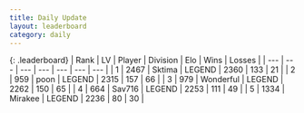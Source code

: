 ```yaml
---
title: Daily Update
layout: leaderboard
category: daily
---
```


{: .leaderboard}
| Rank | LV | Player | Division | Elo | Wins | Losses |
| --- | --- | --- | --- | --- | --- | --- |
| <span data-change="1">1</span> | 2467 | <span title="ID: 353063">Sktima</span> | LEGEND | <span data-change="8">2360</span> | <span data-change="4">133</span> | <span data-change="0">21</span> |
| <span data-change="-1">2</span> | 959 | <span title="ID: 540690">poon</span> | LEGEND | <span data-change="-40">2315</span> | <span data-change="3">157</span> | <span data-change="4">66</span> |
| <span data-change="4">3</span> | 979 | <span title="ID: 692745">Wonderful</span> | LEGEND | <span data-change="46">2262</span> | <span data-change="14">150</span> | <span data-change="3">65</span> |
| <span data-change="-1">4</span> | 664 | <span title="ID: 556277">Sav716</span> | LEGEND | <span data-change="0">2253</span> | <span data-change="0">111</span> | <span data-change="0">49</span> |
| <span data-change="-1">5</span> | 1334 | <span title="ID: 416373">Mirakee</span> | LEGEND | <span data-change="0">2236</span> | <span data-change="0">80</span> | <span data-change="0">30</span> |